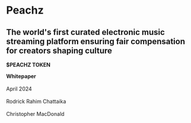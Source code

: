 # Peachz

## The world's first curated electronic music streaming platform ensuring fair compensation for creators shaping culture

**$PEACHZ TOKEN**

**Whitepaper**
<br>
<br>April 2024
<br>
<br>Rodrick Rahim Chattaika
<br>
<br>Christopher MacDonald
